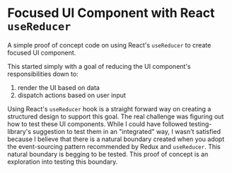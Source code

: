 # Focused UI Component with React `useReducer`
A simple proof of concept code on using React's `useReducer` to create focused UI component.

This started simply with a goal of reducing the UI component's responsibilities down to:
1. render the UI based on data
2. dispatch actions based on user input

Using React's `useReducer` hook is a straight forward way on creating a structured design to support
this goal. The real challenge was figuring out how to test these UI components. While I could have followed
testing-library's suggestion to test them in an "integrated" way, I wasn't satisfied because I believe
that there is a natural boundary created when you adopt the event-sourcing pattern recommended by Redux and
`useReducer`. This natural boundary is begging to be tested. This proof of concept is an
exploration into testing this boundary.